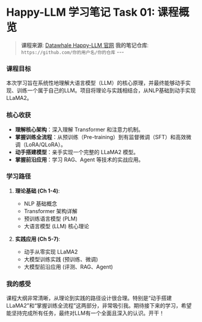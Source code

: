 # Happy-LLM 学习笔记 Task 01: 课程概览

> **课程来源**: [Datawhale Happy-LLM 官网](https://datawhalechina.github.io/happy-llm/)
> **我的笔记仓库**: `https://github.com/你的用户名/你的仓库` ---

### 课程目标

本次学习旨在系统性地理解大语言模型（LLM）的核心原理，并最终能够动手实现、训练一个属于自己的LLM。项目将理论与实践相结合，从NLP基础到动手实现LLaMA2。

### 核心收获

- **理解核心架构**：深入理解 Transformer 和注意力机制。
- **掌握训练全流程**：从预训练（Pre-training）到有监督微调（SFT）和高效微调（LoRA/QLoRA）。
- **动手搭建模型**：亲手实现一个完整的 LLaMA2 模型。
- **掌握前沿应用**：学习 RAG、Agent 等技术的实战应用。

### 学习路径

1.  **理论基础 (Ch 1-4)**:
    - NLP 基础概念
    - Transformer 架构详解
    - 预训练语言模型 (PLM)
    - 大语言模型 (LLM) 核心理论

2.  **实践应用 (Ch 5-7)**:
    - 动手从零实现 LLaMA2
    - 大模型训练实践 (预训练、微调)
    - 大模型前沿应用 (评测、RAG、Agent)

### 我的感受

课程大纲非常清晰，从理论到实践的路径设计很合理。特别是“动手搭建LLaMA2”和“掌握训练全流程”这两部分，非常吸引我。期待接下来的学习，希望能坚持完成所有任务，最终对LLM有一个全面且深入的认识。开干！
